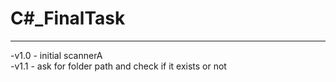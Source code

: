 # C#_FinalTask
---

-v1.0 - initial scannerA <br/>
-v1.1 - ask for folder path and check if it exists or not <br/>
